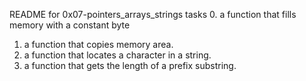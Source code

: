 README for 0x07-pointers_arrays_strings tasks
0. a function that fills memory with a constant byte
1. a function that copies memory area.
2. a function that locates a character in a string.
3. a function that gets the length of a prefix substring.